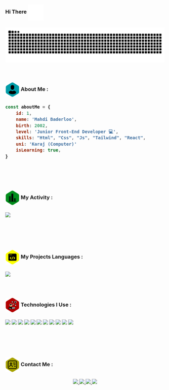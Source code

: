 <h3>Hi There <img width="50px" align="center" src="https://raw.githubusercontent.com/mahdibaderloo/mahdibaderloo/d73780c2ef6966deac6dcfdd55f4577fd1b2ae63/hand-shake-svgrepo-com.svg" /><h3/>

<img align="center" src="https://raw.githubusercontent.com/mahdibaderloo/mahdibaderloo/b4b7ef19df3a3bd2dbb1b7c719146c73736a0c7b/github-user-contribution.svg" />

<br>
<br>
<br>

<h3><img width="45px" align="center" src="https://raw.githubusercontent.com/mahdibaderloo/mahdibaderloo/168c99eb420b32c8a590297f09d3378245b935dc/person-2-svgrepo-com.svg" /> About Me : <h3/>

```javascript
const aboutMe = {
    id: 1,
    name: 'Mahdi Baderloo',
    birth: 2002,
    level: 'Junior Front-End Developer 💻',
    skills: "Html", "Css", "Js", "Tailwind", "React",
    uni: 'Karaj (Computer)'
    isLearning: true,
}
```
<br>
<br>
<br>

<h3><img width="45px" align="center" src="https://raw.githubusercontent.com/mahdibaderloo/mahdibaderloo/69e285059d61381f5a0110b67d0050d536a210f3/chart-svgrepo-com.svg" /> My Activity : <h3/>

![](https://github-readme-stats.vercel.app/api?username=mahdibaderloo&show_icons=true&theme=tokyonight)

<br>
<br>
<br>

<h3><img width="45px" align="center" src="https://raw.githubusercontent.com/mahdibaderloo/mahdibaderloo/48c7e3f678a731d2b6bfa835cedc9ccc2d34a161/coding.svg" /> My Projects Languages : <h3/>

<img src="https://github-readme-stats.vercel.app/api/top-langs/?username=mahdibaderloo">

<br>
<br>
<br>

<h3><img width="45px" align="center" src="https://raw.githubusercontent.com/mahdibaderloo/mahdibaderloo/e7afa5dca36c11112802840a2a983fb4813a4e94/connection-internet-communication-svgrepo-com.svg" /> Technologies I Use : <h3/>

![](https://img.shields.io/badge/HTML5-E34F26?style=for-the-badge&logo=html5&logoColor=white)
![](https://img.shields.io/badge/CSS3-1572B6?style=for-the-badge&logo=css3&logoColor=white)
![](https://img.shields.io/badge/JavaScript-323330?style=for-the-badge&logo=javascript&logoColor=F7DF1E)
![](https://img.shields.io/badge/Tailwind_CSS-38B2AC?style=for-the-badge&logo=tailwind-css&logoColor=white)
![](https://img.shields.io/badge/GIT-E44C30?style=for-the-badge&logo=git&logoColor=white)
![](https://img.shields.io/badge/GitHub-100000?style=for-the-badge&logo=github&logoColor=white)
![](https://img.shields.io/badge/GitKraken-179287?style=for-the-badge&logo=GitKraken&logoColor=white)
![](https://img.shields.io/badge/GitLab-330F63?style=for-the-badge&logo=gitlab&logoColor=white)
![](https://img.shields.io/badge/npm-CB3837?style=for-the-badge&logo=npm&logoColor=white)
![](https://img.shields.io/badge/VSCode-0078D4?style=for-the-badge&logo=visual%20studio%20code&logoColor=white)
![](https://img.shields.io/badge/Adobe%20Photoshop-31A8FF?style=for-the-badge&logo=Adobe%20Photoshop&logoColor=black)

<br>
<br>
<br>

<h3><img width="45px" align="center" src="https://raw.githubusercontent.com/mahdibaderloo/mahdibaderloo/e7afa5dca36c11112802840a2a983fb4813a4e94/personalcard-svgrepo-com.svg" /> Contact Me : <h3/>
    
<p align="center">
    <a href="https://www.instagram.com/mahdi.baderloo">
    <img src="https://img.shields.io/badge/Instagram-mahdi.baderloo-purple?style=flat&logo=instagram" />
    <a/>
    <a href="https://t.me/mahdibaderloo">
    <img src="https://img.shields.io/badge/Telegram-mahdibaderloo-blue?style=flat&logo=telegram" />
    <a/>
    <a href="https://mailto:mahdi.baderloo.230@gmail.com">
    <img src="https://img.shields.io/badge/Gmail-mahdi.baderloo.230@gmail.com-red?style=flat&logo=gmail" />
    <a/>
    <a href="https://gitlab.com/mahdibaderloo">
    <img src="https://img.shields.io/badge/Gitlab-mahdibaderloo-orange?style=flat&logo=gitlab" />
    <a/>
<p/>

